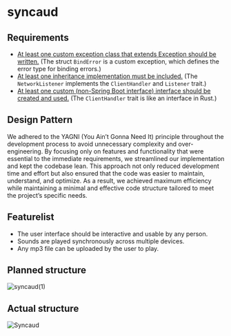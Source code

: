 # syncaud

## Requirements

- [At least one custom exception class that extends Exception should be written.](./src/client_handler.rs#L6) (The struct `BindError` is a custom exception, which defines the error type for binding errors.)
- [At least one inheritance implementation must be included.](./src/client_handler.rs#L37) (The `NetworkListener` implements the `ClientHandler` and `Listener` trait.)
- [At least one custom (non-Spring Boot interface) interface should be created and used.](./src/client_handler.rs#14) (The `ClientHandler` trait is like an interface in Rust.)

## Design Pattern

We adhered to the YAGNI (You Ain’t Gonna Need It) principle throughout the development process to avoid unnecessary complexity and over-engineering. By focusing only on features and functionality that were essential to the immediate requirements, we streamlined our implementation and kept the codebase lean. This approach not only reduced development time and effort but also ensured that the code was easier to maintain, understand, and optimize. As a result, we achieved maximum efficiency while maintaining a minimal and effective code structure tailored to meet the project’s specific needs.

## Featurelist

- The user interface should be interactive and usable by any person.
- Sounds are played synchronously across multiple devices.
- Any mp3 file can be uploaded by the user to play.

## Planned structure

![syncaud(1)](https://github.com/user-attachments/assets/264a3af8-717f-43ed-9c51-2d1da54b8c8a)

## Actual structure

![Syncaud](https://github.com/user-attachments/assets/97cc57de-a53d-48e3-b09e-8057bba05bac)
